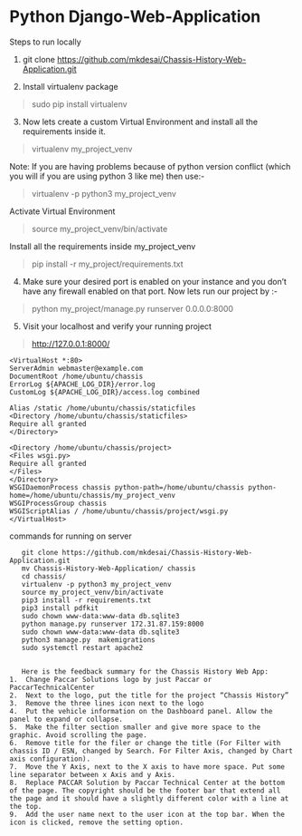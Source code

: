 # Python Django-Web-Application

Steps to run locally

1. git clone https://github.com/mkdesai/Chassis-History-Web-Application.git

2. Install virtualenv package

> sudo pip install virtualenv

3. Now lets create a custom Virtual Environment and install all the requirements inside it.

> virtualenv my_project_venv

Note: If you are having problems because of python version conflict (which you will if you are using python 3 like me) then use:-

> virtualenv -p python3 my_project_venv

Activate Virtual Environment

> source my_project_venv/bin/activate

Install all the requirements inside my_project_venv

> pip install -r my_project/requirements.txt

4. Make sure your desired port is enabled on your instance and you don’t have any firewall enabled on that port. Now lets run our project by :-

> python my_project/manage.py runserver 0.0.0.0:8000

5. Visit your localhost and verify your running project

> http://127.0.0.1:8000/


```
<VirtualHost *:80>
ServerAdmin webmaster@example.com
DocumentRoot /home/ubuntu/chassis
ErrorLog ${APACHE_LOG_DIR}/error.log
CustomLog ${APACHE_LOG_DIR}/access.log combined

Alias /static /home/ubuntu/chassis/staticfiles
<Directory /home/ubuntu/chassis/staticfiles>
Require all granted
</Directory>

<Directory /home/ubuntu/chassis/project>
<Files wsgi.py>
Require all granted
</Files>
</Directory>
WSGIDaemonProcess chassis python-path=/home/ubuntu/chassis python-home=/home/ubuntu/chassis/my_project_venv
WSGIProcessGroup chassis
WSGIScriptAlias / /home/ubuntu/chassis/project/wsgi.py
</VirtualHost>
```


commands for running on server

```
   git clone https://github.com/mkdesai/Chassis-History-Web-Application.git
   mv Chassis-History-Web-Application/ chassis
   cd chassis/
   virtualenv -p python3 my_project_venv
   source my_project_venv/bin/activate
   pip3 install -r requirements.txt
   pip3 install pdfkit
   sudo chown www-data:www-data db.sqlite3
   python manage.py runserver 172.31.87.159:8000
   sudo chown www-data:www-data db.sqlite3
   python3 manage.py  makemigrations
   sudo systemctl restart apache2
   
   
   Here is the feedback summary for the Chassis History Web App:
1.	Change Paccar Solutions logo by just Paccar or PaccarTechnicalCenter
2.	Next to the logo, put the title for the project “Chassis History”
3.	Remove the three lines icon next to the logo
4.	Put the vehicle information on the Dashboard panel. Allow the panel to expand or collapse.
5.	Make the filter section smaller and give more space to the graphic. Avoid scrolling the page.
6.	Remove title for the filer or change the title (For Filter with chassis ID / ESN, changed by Search. For Filter Axis, changed by Chart axis configuration).
7.	Move the Y Axis, next to the X axis to have more space. Put some line separator between x Axis and y Axis.
8.	Replace PACCAR Solution by Paccar Technical Center at the bottom of the page. The copyright should be the footer bar that extend all the page and it should have a slightly different color with a line at the top.
9.	Add the user name next to the user icon at the top bar. When the icon is clicked, remove the setting option.

```
